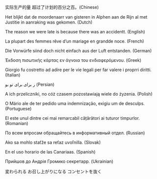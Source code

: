 实际生产的量 超过了计划的百分之百。(Chinese)

Het blijkt dat de <TYPO descr="Typo: In word 'moordenaarr'">moordenaarr</TYPO> van gisteren in <warning descr="PLAATS_AAN_DEN">Alphen aan de Rijn</warning> al met Justitie in aanraking was gekomen. (Dutch)

The reason we were late <warning descr="REASON_IS_BECAUSE">is because</warning> there was an <TYPO descr="Typo: In word 'accidentt'">accidentt</TYPO>. (English)

La plupart des femmes <warning descr="ACCORD_LA_PLUPART_DES">rêve</warning> d’un mariage en <TYPO descr="Typo: In word 'grandde'">grandde</TYPO> noce. (French)

Die Vorwürfe <TYPO descr="Typo: In word 'siind'">siind</TYPO> doch nicht einfach <warning descr="AUS_DEM_NICHTS">aus der Luft entstanden</warning>. (German)

Έκδοση <TYPO descr="Typo: In word 'πισωτικής'">πισωτικής</TYPO> κάρτας εν <warning descr="GREEK_DATIVE_1">άγνοια</warning> του ενδιαφερόμενου. (Greek)

Giorgio fu costretto ad adire <warning descr="GR_10_004">per le vie legali</warning> per far valere i <TYPO descr="Typo: In word 'proprri'">proprri</TYPO> diritti. (Italian)

ر <warning descr="PERSIAN_WORD_REPEAT_RULE">برای برای</warning> تو بو (Persian)

A ich przeliczniki, <warning descr="INTERJ_PRZECINEK">no cóż czasem</warning> pozostawiają wiele do <TYPO descr="Typo: In word 'żyzenia'">żyzenia</TYPO>. (Polish)

O Mário ale de ter pedido uma <warning descr="PT_BR_SIMPLE_REPLACE">indemnização</warning>, exigiu um de <TYPO descr="Typo: In word 'desculps'">desculps</TYPO>. (Portuguese)

El este unul dintre <warning descr="CEI_MAI_SUBST_PLURAL">cei mai remarcabil</warning> cățărători ai tuturor <TYPO descr="Typo: In word 'timpurlor'">timpurlor</TYPO>. (Romanian)

По всем <TYPO descr="Typo: In word 'впросам'">впросам</TYPO> обращайтесь в <warning descr="INFORMATIVNIJ_INFORMACIONNIJ">информативный отдел</warning>. (Russian)

Ako sa mohlo <TYPO descr="Typo: In word 'staťže'">staťže</TYPO> sa reťaz <TYPO descr="Typo: In word 'uvoľnilla'">uvoľnilla</TYPO>. (Slovak)

En el <warning descr="USO_HUSO">uso</warning> horario de las <TYPO descr="Typo: In word 'Canariaas'">Canariaas</TYPO>. (Spanish)

Прийшов до Андрія Громико <TYPO descr="Typo: In word 'секретарр'">секретарр</TYPO>. (Ukrainian)

<warning descr="KAWARARERU">変わられる</warning><warning descr="OMESIAGARININARU"> お召し上がりにな</warning><warning descr="KONNSENNTOWONUKU">る コンセントを</warning>抜く
